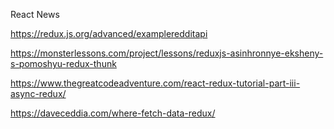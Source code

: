 React News

https://redux.js.org/advanced/exampleredditapi

https://monsterlessons.com/project/lessons/reduxjs-asinhronnye-eksheny-s-pomoshyu-redux-thunk

https://www.thegreatcodeadventure.com/react-redux-tutorial-part-iii-async-redux/

https://daveceddia.com/where-fetch-data-redux/